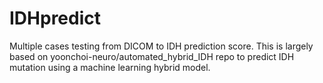 # IDHpredict
 Multiple cases testing from DICOM to IDH prediction score. This is largely based on yoonchoi-neuro/automated_hybrid_IDH repo to predict IDH mutation using a machine learning hybrid model.  
